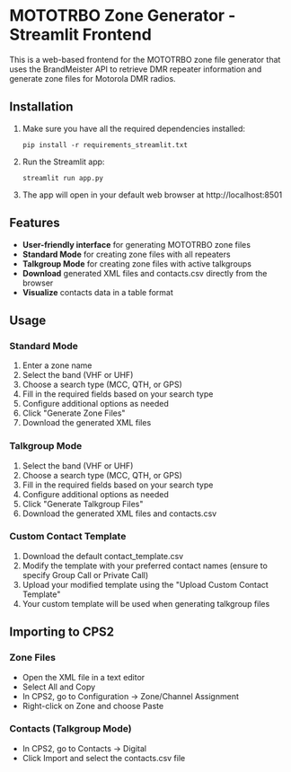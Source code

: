 # MOTOTRBO Zone Generator - Streamlit Frontend

This is a web-based frontend for the MOTOTRBO zone file generator that uses the BrandMeister API to retrieve DMR repeater information and generate zone files for Motorola DMR radios.

## Installation

1. Make sure you have all the required dependencies installed:
   ```
   pip install -r requirements_streamlit.txt
   ```

2. Run the Streamlit app:
   ```
   streamlit run app.py
   ```

3. The app will open in your default web browser at http://localhost:8501

## Features

- **User-friendly interface** for generating MOTOTRBO zone files
- **Standard Mode** for creating zone files with all repeaters
- **Talkgroup Mode** for creating zone files with active talkgroups
- **Download** generated XML files and contacts.csv directly from the browser
- **Visualize** contacts data in a table format

## Usage

### Standard Mode
1. Enter a zone name
2. Select the band (VHF or UHF)
3. Choose a search type (MCC, QTH, or GPS)
4. Fill in the required fields based on your search type
5. Configure additional options as needed
6. Click "Generate Zone Files"
7. Download the generated XML files

### Talkgroup Mode
1. Select the band (VHF or UHF)
2. Choose a search type (MCC, QTH, or GPS)
3. Fill in the required fields based on your search type
4. Configure additional options as needed
5. Click "Generate Talkgroup Files"
6. Download the generated XML files and contacts.csv

### Custom Contact Template
1. Download the default contact_template.csv
2. Modify the template with your preferred contact names (ensure to specify Group Call or Private Call)
3. Upload your modified template using the "Upload Custom Contact Template"
4. Your custom template will be used when generating talkgroup files

## Importing to CPS2

### Zone Files
- Open the XML file in a text editor
- Select All and Copy
- In CPS2, go to Configuration → Zone/Channel Assignment
- Right-click on Zone and choose Paste

### Contacts (Talkgroup Mode)
- In CPS2, go to Contacts → Digital
- Click Import and select the contacts.csv file